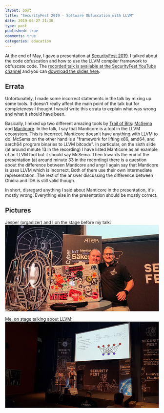 ```yaml
---
layout: post
title: "SecurityFest 2019 - Software Obfuscation with LLVM"
date: 2019-06-27 21:30
type: post
published: true
comments: true
categories: education
---
```


At the end of May, I gave a presentation at [SecurityFest 2019](https://securityfest.com/).
I talked about the code obfuscation and how to use the LLVM compiler framework to obfuscate code.
The [recorded talk is available at the SecurityFest YouTube channel](https://www.youtube.com/watch?v=bQpPdT7RDqQ) and you can [download the slides here](/assets/other/securityfest19-obfuscation-slides-errata.pdf).

## Errata

Unfortunately, I made some incorrect statements in the talk by mixing up some tools.
It doesn't really affect the main point of the talk but for completeness I thought I would write this errata to explain what was wrong and what it should have been.

Basically, I mixed up two different amazing tools by [Trail of Bits](https://www.trailofbits.com/): [McSema](https://github.com/trailofbits/mcsema) and [Manticore](https://github.com/trailofbits/manticore/).
In the talk, I say that Manticore is a tool in the LLVM ecosystem. This is incorrect. Manticore doesn't have anything with LLVM to do.
McSema on the other hand is a "framework for lifting x86, amd64, and aarch64 program binaries to LLVM bitcode".
In particular, on the sixth slide (at around minute 13 in the recording) I have listed Manticore as an example of an LLVM tool but it should say McSema.
Then towards the end of the presentation (at around minute 33 in the recording) there is a question about the difference 
between Manticore and angr I again say that Manticore is uses LLVM which is incorrect. Both of them use their own intermediate representation.
The rest of the answer discussing the difference between Ghidra and IDA is still valid though.

In short, disregard anything I said about Manticore in the presentation, it's mostly wrong.
Everything else in the presentation should be mostly correct.

## Pictures

Jesper (organizer) and I on the stage before my talk:
![Jesper (organizer) and I on the stage before my talk](/assets/images/education/secfest-calle-small.jpg)

Me, on stage talking about LLVM:
![Me, on stage talking about LLVM](/assets/images/education/secfest-calle-small2.jpg)
